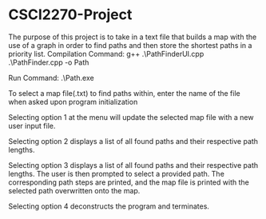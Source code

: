 # CSCI2270-Project
The purpose of this project is to take in a text file that builds a map with the use of a graph in order to find paths and then store the shortest paths in a priority list.
Compilation Command:
  g++ .\PathFinderUI.cpp .\PathFinder.cpp -o Path

Run Command: .\Path.exe

To select a map file(.txt) to find paths within, enter the name of the file when asked upon program initialization

Selecting option 1 at the menu will update the selected map file with a new user input file.

Selecting option 2 displays a list of all found paths and their respective path lengths.

Selecting option 3 displays a list of all found paths and their respective path lengths. The user is then prompted to select a provided path. The corresponding path steps are printed, and the map file is printed with the selected path overwritten onto the map.

Selecting option 4 deconstructs the program and terminates. 

